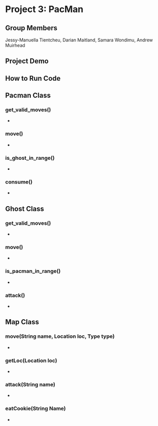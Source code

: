 # Project 3: PacMan
## Group Members
Jessy-Manuella Tientcheu, Darian Maitland, Samara Wondimu, Andrew Muirhead

## Project Demo

## How to Run Code


## Pacman Class
### get_valid_moves()
-
### move()
-
### is_ghost_in_range()
-
### consume()
-

## Ghost Class
### get_valid_moves()
-
### move()
-
### is_pacman_in_range()
-
### attack()
-

## Map Class
### move(String name, Location loc, Type type)
-
### getLoc(Location loc)
-
### attack(String name)
-
### eatCookie(String Name)
-
